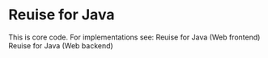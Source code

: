 # Reuise for Java
This is core code. For implementations see: 
Reuise for Java (Web frontend)
Reuise for Java (Web backend)
